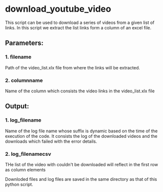 # download_youtube_video
This script can be used to download a series of videos from a given list of links. In this script we extract the list links form a column of an excel file.


## Parameters: 
###        1. filename      
Path of the video_list.xlx file from where the links will be extracted.
###        2. columnname      
Name of the column which consists the video links in the video_list.xlx file 

## Output:
###        1. log_filename    
Name of the log file name whose suffix is dynamic based on the time of the execution of the code.
It consists the log of the downloaded videos and the downloads which failed with the error details.
###        2. log_filenamecsv 
THe list of the video with couldn't be downloaded will reflect in the first row as column elements

Downloded files and log files are saved in the same directory as that of this python script.
